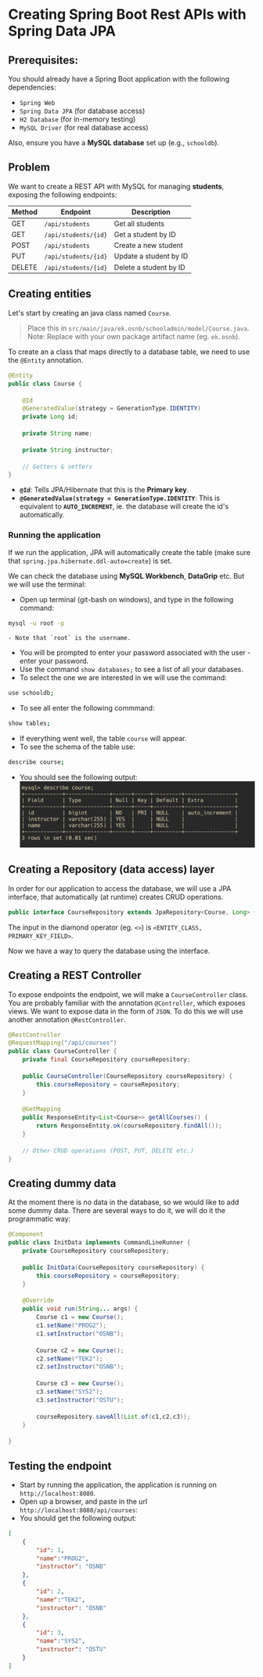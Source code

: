 # Creating Spring Boot Rest APIs with Spring Data JPA

## Prerequisites:
You should already have a Spring Boot application with the following dependencies:
- `Spring Web`
- `Spring Data JPA` (for database access)
- `H2 Database` (for in-memory testing)
- `MySQL Driver` (for real database access)

Also, ensure you have a **MySQL database** set up (e.g., `schooldb`).

## Problem
We want to create a REST API with MySQL for managing **students**, exposing the following endpoints:

| Method | Endpoint             | Description               |
|--------|----------------------|---------------------------|
| GET    | `/api/students`       | Get all students           |
| GET    | `/api/students/{id}`  | Get a student by ID        |
| POST   | `/api/students`       | Create a new student       |
| PUT    | `/api/students/{id}`  | Update a student by ID     |
| DELETE | `/api/students/{id}`  | Delete a student by ID     |

## Creating entities
Let's start by creating an java class named `Course`.

> Place this in `src/main/java/ek.osnb/schooladmin/model/Course.java`.
Note: Replace with your own package artifact name (eg. `ek.osnb`).

To create an a class that maps directly to a database table, we need to use the `@Entity` annotation.

```java
@Entity
public class Course {

    @Id
    @GeneratedValue(strategy = GenerationType.IDENTITY)
    private Long id;

    private String name;

    private String instructor;
    
    // Getters & setters 
}
```
- **`@Id`**: Tells JPA/Hibernate that this is the **Primary key**.
- **`@GeneratedValue(strategy = GenerationType.IDENTITY`**: This is equivalent to **`AUTO_INCREMENT`**, ie. the database will create the id's automatically.

### Running the application
If we run the application, JPA will automatically create the table (make sure that `spring.jpa.hibernate.ddl-auto=create`) is set.

We can check the database using **MySQL Workbench**, **DataGrip** etc. But we will use the terminal:
- Open up terminal (git-bash on windows), and type in the following command:
```bash
mysql -u root -p
```
    - Note that `root` is the username.

- You will be prompted to enter your password associated with the user - enter your password.
- Use the command `show databases;` to see a list of all your databases.
- To select the one we are interested in we will use the command:
```bash
use schooldb;
```
- To see all enter the following commmand:
```bash
show tables;
```
- If everything went well, the table `course` will appear.
- To see the schema of the table use:
```bash
describe course;
```
- You should see the following output:
![mysql](assets/02-img1.png)

## Creating a Repository (data access) layer
In order for our application to access the database, we will use a JPA interface, that automatically (at runtime) creates CRUD operations.

```java
public interface CourseRepository extends JpaRepository<Course, Long> {}
```
The input in the diamond operator (eg. `<>`) is `<ENTITY_CLASS, PRIMARY_KEY_FIELD>`.

Now we have a way to query the database using the interface.

## Creating a REST Controller
To expose endpoints the endpoint, we will make a `CourseController` class. You are probably familiar with the annotation `@Controller`, which exposes views. We want to expose data in the form of `JSON`. To do this we will use another annotation `@RestController`.

```java
@RestController
@RequestMapping("/api/courses")
public class CourseController {
    private final CourseRepository courseRepository;
    
    public CourseController(CourseRepository courseRepository) {
        this.courseRepository = courseRepository;
    }
    
    @GetMapping
    public ResponseEntity<List<Course>> getAllCourses() {
        return ResponseEntity.ok(courseRepository.findAll());
    }

    // Other CRUD operations (POST, PUT, DELETE etc.)
}
```

## Creating dummy data
At the moment there is no data in the database, so we would like to add some dummy data. There are several ways to do it, we will do it the programmatic way:

```java
@Component
public class InitData implements CommandLineRunner {
    private CourseRepository courseRepository;

    public InitData(CourseRepository courseRepository) {
        this.courseRepository = courseRepository;
    }

    @Override
    public void run(String... args) {
        Course c1 = new Course();
        c1.setName("PROG2");
        c1.setInstructor("OSNB");

        Course c2 = new Course();
        c2.setName("TEK2");
        c2.setInstructor("OSNB");
        
        Course c3 = new Course();
        c3.setName("SYS2");
        c3.setInstructor("OSTU");

        courseRepository.saveAll(List.of(c1,c2,c3));
    }

}
```

## Testing the endpoint
- Start by running the application, the application is running on `http://localhost:8080`.
- Open up a browser, and paste in the url `http://localhost:8080/api/courses`:
- You should get the following output:
```json
[
    {
        "id": 1,
        "name":"PROG2",
        "instructor": "OSNB"
    },
    {
        "id": 2,
        "name":"TEK2",
        "instructor": "OSNB"
    },
    {
        "id": 3,
        "name":"SYS2",
        "instructor": "OSTU"
    }
]
```

